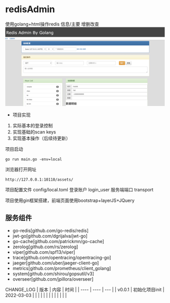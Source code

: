 # redisAdmin
使用golang+html操作redis 信息/主要 增删改查
![PAGE 图标](./assets/img/homepage.png)

* 项目实现
1. 实际基本的登录控制
2. 实现基础的scan keys
3. 实现基本操作（后续待更新）

项目启动
```
go run main.go -env=local
```
浏览器打开网址
```
http://127.0.0.1:10110/assets/
```

项目配置文件 config/local.toml
登录账户 login_user
服务端端口 transport

项目使用gin框架搭建，前端页面使用bootstrap+layerJS+JQuery 
## 服务组件 ## 
+ go-redis[github.com/go-redis/redis]
+ jwt-go[github.com/dgrijalva/jwt-go]
+ go-cache[github.com/patrickmn/go-cache]
+ zerolog[github.com/rs/zerolog]
+ viper[github.com/spf13/viper]
+ trace[github.com/opentracing/opentracing-go]
+ jaeger[github.com/uber/jaeger-client-go]
+ metrics[github.com/prometheus/client_golang]
+ system[github.com/shirou/gopsutil/v3]
+ overseer[github.com/jpillora/overseer]

CHANGE_LOG
|  版本   | 内容  |  时间 |
|  ----  | ----  |  --- |
| v0.0.1 | 初始化项目init | 2022-03-03 |
|    |   |    |
|    |   |    |
|    |   |    |



